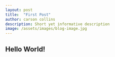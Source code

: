 ```yaml
---
layout: post
title:  "First Post"
author: carson collins
description: Short yet informative description
image: /assets/images/blog-image.jpg
---
```


## Hello World!
